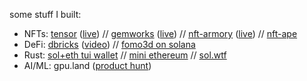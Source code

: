 some stuff I built:

- NFTs: [tensor](https://github.com/tensor-hq) ([live](https://tensor.so/)) // [gemworks](https://github.com/gemworks/) ([live](https://gemworks.gg)) // [nft-armory](https://github.com/ilmoi/nft-armory) ([live](http://nftarmory.me/)) // [nft-ape](https://github.com/ilmoi/nftape.me)
- DeFi: [dbricks](https://github.com/dbricks-xyz/) ([video](https://www.youtube.com/watch?v=mT5pMV-I688)) // [fomo3d on solana](https://github.com/ilmoi/solana_fomo3d)
- Rust: [sol+eth tui wallet](https://github.com/ilmoi/degen-wallet) // [mini ethereum](https://github.com/ilmoi/rebuild-ethereum-in-rust) // [sol.wtf](https://github.com/ilmoi/sol_wtf) 
- AI/ML: gpu.land ([product hunt](https://www.producthunt.com/posts/gpu-land))
